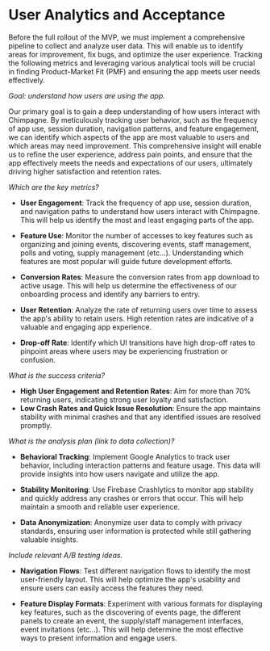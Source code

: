 # User Analytics and Acceptance
Before the full rollout of the MVP, we must implement a comprehensive pipeline to collect and analyze user data. This will enable us to identify areas for improvement, fix bugs, and optimize the user experience. Tracking the following metrics and leveraging various analytical tools will be crucial in finding Product-Market Fit (PMF) and ensuring the app meets user needs effectively.

*Goal: understand how users are using the app.*

Our primary goal is to gain a deep understanding of how users interact with Chimpagne. By meticulously tracking user behavior, such as the frequency of app use, session duration, navigation patterns, and feature engagement, we can identify which aspects of the app are most valuable to users and which areas may need improvement. This comprehensive insight will enable us to refine the user experience, address pain points, and ensure that the app effectively meets the needs and expectations of our users, ultimately driving higher satisfaction and retention rates.


*Which are the key metrics?*

- **User Engagement**: Track the frequency of app use, session duration, and navigation paths to understand how users interact with Chimpagne. This will help us identify the most and least engaging parts of the app.

- **Feature Use**: Monitor the number of accesses to key features such as organizing and joining events, discovering events, staff management, polls and voting, supply management (etc...). Understanding which features are most popular will guide future development efforts.

- **Conversion Rates**: Measure the conversion rates from app download to active usage. This will help us determine the effectiveness of our onboarding process and identify any barriers to entry.

- **User Retention**: Analyze the rate of returning users over time to assess the app's ability to retain users. High retention rates are indicative of a valuable and engaging app experience.

- **Drop-off Rate**: Identify which UI transitions have high drop-off rates to pinpoint areas where users may be experiencing frustration or confusion.


*What is the success criteria?*

- **High User Engagement and Retention Rates**: Aim for more than 70% returning users, indicating strong user loyalty and satisfaction.
- **Low Crash Rates and Quick Issue Resolution**: Ensure the app maintains stability with minimal crashes and that any identified issues are resolved promptly.


*What is the analysis plan (link to data collection)?*

- **Behavioral Tracking**: Implement Google Analytics to track user behavior, including interaction patterns and feature usage. This data will provide insights into how users navigate and utilize the app.

- **Stability Monitoring**: Use Firebase Crashlytics to monitor app stability and quickly address any crashes or errors that occur. This will help maintain a smooth and reliable user experience.

- **Data Anonymization**: Anonymize user data to comply with privacy standards, ensuring user information is protected while still gathering valuable insights.


*Include relevant A/B testing ideas.*

- **Navigation Flows**: Test different navigation flows to identify the most user-friendly layout. This will help optimize the app's usability and ensure users can easily access the features they need.

- **Feature Display Formats**: Experiment with various formats for displaying key features, such as the discovering of events page, the different panels to create an event, the supply/staff management interfaces, event invitations (etc...). This will help determine the most effective ways to present information and engage users.